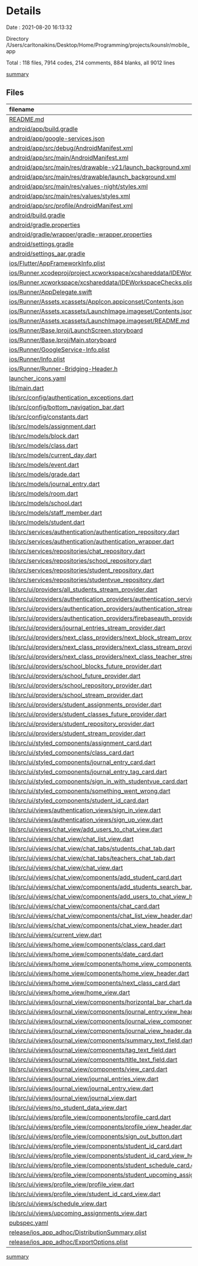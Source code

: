 # Details

Date : 2021-08-20 16:13:32

Directory /Users/carltonaikins/Desktop/Home/Programming/projects/kounslr/mobile_app

Total : 118 files,  7914 codes, 214 comments, 884 blanks, all 9012 lines

[summary](results.md)

## Files
| filename | language | code | comment | blank | total |
| :--- | :--- | ---: | ---: | ---: | ---: |
| [README.md](/README.md) | Markdown | 21 | 0 | 9 | 30 |
| [android/app/build.gradle](/android/app/build.gradle) | Groovy | 52 | 2 | 12 | 66 |
| [android/app/google-services.json](/android/app/google-services.json) | JSON | 54 | 0 | 0 | 54 |
| [android/app/src/debug/AndroidManifest.xml](/android/app/src/debug/AndroidManifest.xml) | XML | 4 | 3 | 1 | 8 |
| [android/app/src/main/AndroidManifest.xml](/android/app/src/main/AndroidManifest.xml) | XML | 30 | 11 | 1 | 42 |
| [android/app/src/main/res/drawable-v21/launch_background.xml](/android/app/src/main/res/drawable-v21/launch_background.xml) | XML | 4 | 7 | 2 | 13 |
| [android/app/src/main/res/drawable/launch_background.xml](/android/app/src/main/res/drawable/launch_background.xml) | XML | 4 | 7 | 2 | 13 |
| [android/app/src/main/res/values-night/styles.xml](/android/app/src/main/res/values-night/styles.xml) | XML | 9 | 9 | 1 | 19 |
| [android/app/src/main/res/values/styles.xml](/android/app/src/main/res/values/styles.xml) | XML | 9 | 9 | 1 | 19 |
| [android/app/src/profile/AndroidManifest.xml](/android/app/src/profile/AndroidManifest.xml) | XML | 4 | 3 | 1 | 8 |
| [android/build.gradle](/android/build.gradle) | Groovy | 29 | 0 | 5 | 34 |
| [android/gradle.properties](/android/gradle.properties) | Properties | 3 | 0 | 0 | 3 |
| [android/gradle/wrapper/gradle-wrapper.properties](/android/gradle/wrapper/gradle-wrapper.properties) | Properties | 5 | 1 | 1 | 7 |
| [android/settings.gradle](/android/settings.gradle) | Groovy | 8 | 0 | 4 | 12 |
| [android/settings_aar.gradle](/android/settings_aar.gradle) | Groovy | 1 | 0 | 1 | 2 |
| [ios/Flutter/AppFrameworkInfo.plist](/ios/Flutter/AppFrameworkInfo.plist) | XML | 26 | 0 | 1 | 27 |
| [ios/Runner.xcodeproj/project.xcworkspace/xcshareddata/IDEWorkspaceChecks.plist](/ios/Runner.xcodeproj/project.xcworkspace/xcshareddata/IDEWorkspaceChecks.plist) | XML | 8 | 0 | 1 | 9 |
| [ios/Runner.xcworkspace/xcshareddata/IDEWorkspaceChecks.plist](/ios/Runner.xcworkspace/xcshareddata/IDEWorkspaceChecks.plist) | XML | 8 | 0 | 1 | 9 |
| [ios/Runner/AppDelegate.swift](/ios/Runner/AppDelegate.swift) | Swift | 12 | 2 | 2 | 16 |
| [ios/Runner/Assets.xcassets/AppIcon.appiconset/Contents.json](/ios/Runner/Assets.xcassets/AppIcon.appiconset/Contents.json) | JSON | 302 | 0 | 1 | 303 |
| [ios/Runner/Assets.xcassets/LaunchImage.imageset/Contents.json](/ios/Runner/Assets.xcassets/LaunchImage.imageset/Contents.json) | JSON | 23 | 0 | 1 | 24 |
| [ios/Runner/Assets.xcassets/LaunchImage.imageset/README.md](/ios/Runner/Assets.xcassets/LaunchImage.imageset/README.md) | Markdown | 3 | 0 | 2 | 5 |
| [ios/Runner/Base.lproj/LaunchScreen.storyboard](/ios/Runner/Base.lproj/LaunchScreen.storyboard) | XML | 36 | 1 | 1 | 38 |
| [ios/Runner/Base.lproj/Main.storyboard](/ios/Runner/Base.lproj/Main.storyboard) | XML | 28 | 1 | 1 | 30 |
| [ios/Runner/GoogleService-Info.plist](/ios/Runner/GoogleService-Info.plist) | XML | 36 | 0 | 0 | 36 |
| [ios/Runner/Info.plist](/ios/Runner/Info.plist) | XML | 56 | 0 | 1 | 57 |
| [ios/Runner/Runner-Bridging-Header.h](/ios/Runner/Runner-Bridging-Header.h) | C++ | 1 | 0 | 1 | 2 |
| [launcher_icons.yaml](/launcher_icons.yaml) | YAML | 4 | 0 | 1 | 5 |
| [lib/main.dart](/lib/main.dart) | Dart | 41 | 1 | 7 | 49 |
| [lib/src/config/authentication_exceptions.dart](/lib/src/config/authentication_exceptions.dart) | Dart | 42 | 0 | 4 | 46 |
| [lib/src/config/bottom_navigation_bar.dart](/lib/src/config/bottom_navigation_bar.dart) | Dart | 56 | 6 | 5 | 67 |
| [lib/src/config/constants.dart](/lib/src/config/constants.dart) | Dart | 1 | 1 | 1 | 3 |
| [lib/src/models/assignment.dart](/lib/src/models/assignment.dart) | Dart | 136 | 0 | 16 | 152 |
| [lib/src/models/block.dart](/lib/src/models/block.dart) | Dart | 60 | 0 | 16 | 76 |
| [lib/src/models/class.dart](/lib/src/models/class.dart) | Dart | 159 | 0 | 27 | 186 |
| [lib/src/models/current_day.dart](/lib/src/models/current_day.dart) | Dart | 141 | 0 | 17 | 158 |
| [lib/src/models/event.dart](/lib/src/models/event.dart) | Dart | 60 | 0 | 16 | 76 |
| [lib/src/models/grade.dart](/lib/src/models/grade.dart) | Dart | 60 | 0 | 14 | 74 |
| [lib/src/models/journal_entry.dart](/lib/src/models/journal_entry.dart) | Dart | 104 | 0 | 14 | 118 |
| [lib/src/models/room.dart](/lib/src/models/room.dart) | Dart | 128 | 21 | 22 | 171 |
| [lib/src/models/school.dart](/lib/src/models/school.dart) | Dart | 112 | 0 | 16 | 128 |
| [lib/src/models/staff_member.dart](/lib/src/models/staff_member.dart) | Dart | 93 | 0 | 14 | 107 |
| [lib/src/models/student.dart](/lib/src/models/student.dart) | Dart | 256 | 0 | 42 | 298 |
| [lib/src/services/authentication/authentication_repository.dart](/lib/src/services/authentication/authentication_repository.dart) | Dart | 144 | 0 | 34 | 178 |
| [lib/src/services/authentication/authentication_wrapper.dart](/lib/src/services/authentication/authentication_wrapper.dart) | Dart | 44 | 0 | 6 | 50 |
| [lib/src/services/repositories/chat_repository.dart](/lib/src/services/repositories/chat_repository.dart) | Dart | 315 | 47 | 57 | 419 |
| [lib/src/services/repositories/school_repository.dart](/lib/src/services/repositories/school_repository.dart) | Dart | 88 | 0 | 27 | 115 |
| [lib/src/services/repositories/student_repository.dart](/lib/src/services/repositories/student_repository.dart) | Dart | 300 | 5 | 68 | 373 |
| [lib/src/services/repositories/studentvue_repository.dart](/lib/src/services/repositories/studentvue_repository.dart) | Dart | 151 | 22 | 33 | 206 |
| [lib/src/ui/providers/all_students_stream_provider.dart](/lib/src/ui/providers/all_students_stream_provider.dart) | Dart | 14 | 0 | 1 | 15 |
| [lib/src/ui/providers/authentication_providers/authentication_service_provider.dart](/lib/src/ui/providers/authentication_providers/authentication_service_provider.dart) | Dart | 6 | 0 | 2 | 8 |
| [lib/src/ui/providers/authentication_providers/authentication_stream_provider.dart](/lib/src/ui/providers/authentication_providers/authentication_stream_provider.dart) | Dart | 6 | 0 | 2 | 8 |
| [lib/src/ui/providers/authentication_providers/firebaseauth_provider.dart](/lib/src/ui/providers/authentication_providers/firebaseauth_provider.dart) | Dart | 5 | 0 | 2 | 7 |
| [lib/src/ui/providers/journal_entries_stream_provider.dart](/lib/src/ui/providers/journal_entries_stream_provider.dart) | Dart | 7 | 0 | 2 | 9 |
| [lib/src/ui/providers/next_class_providers/next_block_stream_provider.dart](/lib/src/ui/providers/next_class_providers/next_block_stream_provider.dart) | Dart | 14 | 0 | 2 | 16 |
| [lib/src/ui/providers/next_class_providers/next_class_stream_provider.dart](/lib/src/ui/providers/next_class_providers/next_class_stream_provider.dart) | Dart | 14 | 0 | 2 | 16 |
| [lib/src/ui/providers/next_class_providers/next_class_teacher_stream_provider.dart](/lib/src/ui/providers/next_class_providers/next_class_teacher_stream_provider.dart) | Dart | 15 | 0 | 2 | 17 |
| [lib/src/ui/providers/school_blocks_future_provider.dart](/lib/src/ui/providers/school_blocks_future_provider.dart) | Dart | 6 | 0 | 2 | 8 |
| [lib/src/ui/providers/school_future_provider.dart](/lib/src/ui/providers/school_future_provider.dart) | Dart | 6 | 0 | 2 | 8 |
| [lib/src/ui/providers/school_repository_provider.dart](/lib/src/ui/providers/school_repository_provider.dart) | Dart | 13 | 0 | 3 | 16 |
| [lib/src/ui/providers/school_stream_provider.dart](/lib/src/ui/providers/school_stream_provider.dart) | Dart | 14 | 0 | 3 | 17 |
| [lib/src/ui/providers/student_assignments_provider.dart](/lib/src/ui/providers/student_assignments_provider.dart) | Dart | 15 | 0 | 3 | 18 |
| [lib/src/ui/providers/student_classes_future_provider.dart](/lib/src/ui/providers/student_classes_future_provider.dart) | Dart | 15 | 0 | 3 | 18 |
| [lib/src/ui/providers/student_repository_provider.dart](/lib/src/ui/providers/student_repository_provider.dart) | Dart | 5 | 0 | 2 | 7 |
| [lib/src/ui/providers/student_stream_provider.dart](/lib/src/ui/providers/student_stream_provider.dart) | Dart | 14 | 0 | 3 | 17 |
| [lib/src/ui/styled_components/assignment_card.dart](/lib/src/ui/styled_components/assignment_card.dart) | Dart | 73 | 0 | 6 | 79 |
| [lib/src/ui/styled_components/class_card.dart](/lib/src/ui/styled_components/class_card.dart) | Dart | 95 | 0 | 9 | 104 |
| [lib/src/ui/styled_components/journal_entry_card.dart](/lib/src/ui/styled_components/journal_entry_card.dart) | Dart | 80 | 0 | 4 | 84 |
| [lib/src/ui/styled_components/journal_entry_tag_card.dart](/lib/src/ui/styled_components/journal_entry_tag_card.dart) | Dart | 151 | 0 | 9 | 160 |
| [lib/src/ui/styled_components/sign_in_with_studentvue_card.dart](/lib/src/ui/styled_components/sign_in_with_studentvue_card.dart) | Dart | 166 | 0 | 6 | 172 |
| [lib/src/ui/styled_components/something_went_wrong.dart](/lib/src/ui/styled_components/something_went_wrong.dart) | Dart | 32 | 0 | 3 | 35 |
| [lib/src/ui/styled_components/student_id_card.dart](/lib/src/ui/styled_components/student_id_card.dart) | Dart | 81 | 0 | 5 | 86 |
| [lib/src/ui/views/authentication_views/sign_in_view.dart](/lib/src/ui/views/authentication_views/sign_in_view.dart) | Dart | 187 | 0 | 14 | 201 |
| [lib/src/ui/views/authentication_views/sign_up_view.dart](/lib/src/ui/views/authentication_views/sign_up_view.dart) | Dart | 119 | 0 | 9 | 128 |
| [lib/src/ui/views/chat_view/add_users_to_chat_view.dart](/lib/src/ui/views/chat_view/add_users_to_chat_view.dart) | Dart | 89 | 1 | 9 | 99 |
| [lib/src/ui/views/chat_view/chat_list_view.dart](/lib/src/ui/views/chat_view/chat_list_view.dart) | Dart | 63 | 0 | 9 | 72 |
| [lib/src/ui/views/chat_view/chat_tabs/students_chat_tab.dart](/lib/src/ui/views/chat_view/chat_tabs/students_chat_tab.dart) | Dart | 0 | 0 | 1 | 1 |
| [lib/src/ui/views/chat_view/chat_tabs/teachers_chat_tab.dart](/lib/src/ui/views/chat_view/chat_tabs/teachers_chat_tab.dart) | Dart | 0 | 0 | 1 | 1 |
| [lib/src/ui/views/chat_view/chat_view.dart](/lib/src/ui/views/chat_view/chat_view.dart) | Dart | 216 | 0 | 28 | 244 |
| [lib/src/ui/views/chat_view/components/add_student_card.dart](/lib/src/ui/views/chat_view/components/add_student_card.dart) | Dart | 85 | 0 | 7 | 92 |
| [lib/src/ui/views/chat_view/components/add_students_search_bar.dart](/lib/src/ui/views/chat_view/components/add_students_search_bar.dart) | Dart | 20 | 0 | 3 | 23 |
| [lib/src/ui/views/chat_view/components/add_users_to_chat_view_header.dart](/lib/src/ui/views/chat_view/components/add_users_to_chat_view_header.dart) | Dart | 58 | 0 | 5 | 63 |
| [lib/src/ui/views/chat_view/components/chat_card.dart](/lib/src/ui/views/chat_view/components/chat_card.dart) | Dart | 72 | 0 | 7 | 79 |
| [lib/src/ui/views/chat_view/components/chat_list_view_header.dart](/lib/src/ui/views/chat_view/components/chat_list_view_header.dart) | Dart | 25 | 0 | 3 | 28 |
| [lib/src/ui/views/chat_view/components/chat_view_header.dart](/lib/src/ui/views/chat_view/components/chat_view_header.dart) | Dart | 28 | 0 | 4 | 32 |
| [lib/src/ui/views/current_view.dart](/lib/src/ui/views/current_view.dart) | Dart | 60 | 1 | 10 | 71 |
| [lib/src/ui/views/home_view/components/class_card.dart](/lib/src/ui/views/home_view/components/class_card.dart) | Dart | 98 | 0 | 9 | 107 |
| [lib/src/ui/views/home_view/components/date_card.dart](/lib/src/ui/views/home_view/components/date_card.dart) | Dart | 38 | 0 | 6 | 44 |
| [lib/src/ui/views/home_view/components/home_view_components.dart](/lib/src/ui/views/home_view/components/home_view_components.dart) | Dart | 2 | 0 | 1 | 3 |
| [lib/src/ui/views/home_view/components/home_view_header.dart](/lib/src/ui/views/home_view/components/home_view_header.dart) | Dart | 35 | 0 | 5 | 40 |
| [lib/src/ui/views/home_view/components/next_class_card.dart](/lib/src/ui/views/home_view/components/next_class_card.dart) | Dart | 124 | 0 | 4 | 128 |
| [lib/src/ui/views/home_view/home_view.dart](/lib/src/ui/views/home_view/home_view.dart) | Dart | 227 | 2 | 14 | 243 |
| [lib/src/ui/views/journal_view/components/horizontal_bar_chart.dart](/lib/src/ui/views/journal_view/components/horizontal_bar_chart.dart) | Dart | 86 | 0 | 8 | 94 |
| [lib/src/ui/views/journal_view/components/journal_entry_view_header.dart](/lib/src/ui/views/journal_view/components/journal_entry_view_header.dart) | Dart | 44 | 0 | 4 | 48 |
| [lib/src/ui/views/journal_view/components/journal_view_components.dart](/lib/src/ui/views/journal_view/components/journal_view_components.dart) | Dart | 2 | 0 | 1 | 3 |
| [lib/src/ui/views/journal_view/components/journal_view_header.dart](/lib/src/ui/views/journal_view/components/journal_view_header.dart) | Dart | 27 | 0 | 3 | 30 |
| [lib/src/ui/views/journal_view/components/summary_text_field.dart](/lib/src/ui/views/journal_view/components/summary_text_field.dart) | Dart | 28 | 0 | 4 | 32 |
| [lib/src/ui/views/journal_view/components/tag_text_field.dart](/lib/src/ui/views/journal_view/components/tag_text_field.dart) | Dart | 66 | 1 | 6 | 73 |
| [lib/src/ui/views/journal_view/components/title_text_field.dart](/lib/src/ui/views/journal_view/components/title_text_field.dart) | Dart | 32 | 0 | 4 | 36 |
| [lib/src/ui/views/journal_view/components/view_card.dart](/lib/src/ui/views/journal_view/components/view_card.dart) | Dart | 36 | 0 | 4 | 40 |
| [lib/src/ui/views/journal_view/journal_entries_view.dart](/lib/src/ui/views/journal_view/journal_entries_view.dart) | Dart | 100 | 0 | 11 | 111 |
| [lib/src/ui/views/journal_view/journal_entry_view.dart](/lib/src/ui/views/journal_view/journal_entry_view.dart) | Dart | 70 | 0 | 11 | 81 |
| [lib/src/ui/views/journal_view/journal_view.dart](/lib/src/ui/views/journal_view/journal_view.dart) | Dart | 73 | 0 | 10 | 83 |
| [lib/src/ui/views/no_student_data_view.dart](/lib/src/ui/views/no_student_data_view.dart) | Dart | 49 | 0 | 5 | 54 |
| [lib/src/ui/views/profile_view/components/profile_card.dart](/lib/src/ui/views/profile_view/components/profile_card.dart) | Dart | 49 | 0 | 5 | 54 |
| [lib/src/ui/views/profile_view/components/profile_view_header.dart](/lib/src/ui/views/profile_view/components/profile_view_header.dart) | Dart | 13 | 0 | 3 | 16 |
| [lib/src/ui/views/profile_view/components/sign_out_button.dart](/lib/src/ui/views/profile_view/components/sign_out_button.dart) | Dart | 24 | 0 | 3 | 27 |
| [lib/src/ui/views/profile_view/components/student_id_card.dart](/lib/src/ui/views/profile_view/components/student_id_card.dart) | Dart | 46 | 0 | 4 | 50 |
| [lib/src/ui/views/profile_view/components/student_id_card_view_header.dart](/lib/src/ui/views/profile_view/components/student_id_card_view_header.dart) | Dart | 8 | 0 | 3 | 11 |
| [lib/src/ui/views/profile_view/components/student_schedule_card.dart](/lib/src/ui/views/profile_view/components/student_schedule_card.dart) | Dart | 46 | 0 | 4 | 50 |
| [lib/src/ui/views/profile_view/components/student_upcoming_assignments_card.dart](/lib/src/ui/views/profile_view/components/student_upcoming_assignments_card.dart) | Dart | 46 | 0 | 4 | 50 |
| [lib/src/ui/views/profile_view/profile_view.dart](/lib/src/ui/views/profile_view/profile_view.dart) | Dart | 64 | 0 | 6 | 70 |
| [lib/src/ui/views/profile_view/student_id_card_view.dart](/lib/src/ui/views/profile_view/student_id_card_view.dart) | Dart | 41 | 0 | 5 | 46 |
| [lib/src/ui/views/schedule_view.dart](/lib/src/ui/views/schedule_view.dart) | Dart | 120 | 0 | 9 | 129 |
| [lib/src/ui/views/upcoming_assignments_view.dart](/lib/src/ui/views/upcoming_assignments_view.dart) | Dart | 96 | 0 | 8 | 104 |
| [pubspec.yaml](/pubspec.yaml) | YAML | 50 | 50 | 19 | 119 |
| [release/ios_app_adhoc/DistributionSummary.plist](/release/ios_app_adhoc/DistributionSummary.plist) | XML | 1,014 | 0 | 1 | 1,015 |
| [release/ios_app_adhoc/ExportOptions.plist](/release/ios_app_adhoc/ExportOptions.plist) | XML | 20 | 0 | 1 | 21 |

[summary](results.md)